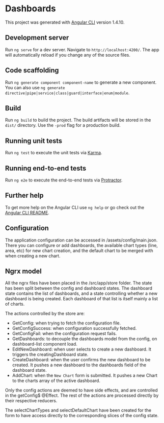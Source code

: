 # Dashboards

This project was generated with [Angular CLI](https://github.com/angular/angular-cli) version 1.4.10.

## Development server

Run `ng serve` for a dev server. Navigate to `http://localhost:4200/`. The app will automatically reload if you change any of the source files.

## Code scaffolding

Run `ng generate component component-name` to generate a new component. You can also use `ng generate directive|pipe|service|class|guard|interface|enum|module`.

## Build

Run `ng build` to build the project. The build artifacts will be stored in the `dist/` directory. Use the `-prod` flag for a production build.

## Running unit tests

Run `ng test` to execute the unit tests via [Karma](https://karma-runner.github.io).

## Running end-to-end tests

Run `ng e2e` to execute the end-to-end tests via [Protractor](http://www.protractortest.org/).

## Further help

To get more help on the Angular CLI use `ng help` or go check out the [Angular CLI README](https://github.com/angular/angular-cli/blob/master/README.md).

## Configuration

The application configuration can be accessed in /assets/config/main.json. There you can configure or add dashboards, the available chart types (line, area, etc) for new chart creation, and the default chart to be merged with when creating a new chart.

## Ngrx model

All the ngrx files have been placed in the /src/app/store folder.
The state has been split between the config and dashboard states. The dashboard state contains the list of dashboards, and a state controlling whether a new dashboard is being created.
Each dashboard of that list is itself mainly a list of charts.

The actions controlled by the store are:
- GetConfig: when trying to fetch the configuration file.
- GetConfigSuccess: when configuration successfully fetched.
- GetConfigFail: when the configuration request fails.
- GetDashboards: to decouple the dashboards model from the config, on dashboard-list component load.
- EditNewDashboard: when user selects to create a new dashboard. It triggers the creatingDashboard state.
- CreateDashboard: when the user confirms the new dashboard to be created. It pushes a new dashboard to the dashboards field of the dashboard state.
- AddChart: when the `New Chart` form is submitted. It pushes a new Chart to the charts array of the active dashboard.

Only the config actions are deemed to have side effects, and are controlled in the getConfig$ @Effect. The rest of the actions are processed directly by their respective reducers.

The selectChartTypes and selectDefaultChart have been created for the form to have access directly to the corresponding slices of the config state.


